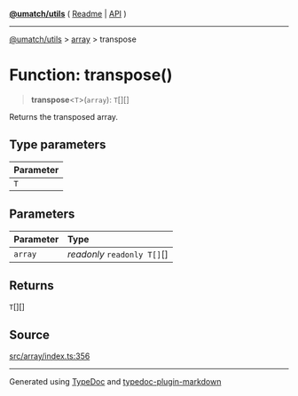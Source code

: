 [**@umatch/utils**](../../README.md) ( [Readme](../../README.md) \| [API](../../API.md) )

---

[@umatch/utils](../../API.md) > [array](../README.md) > transpose

# Function: transpose()

> **transpose**\<`T`\>(`array`): `T`[][]

Returns the transposed array.

## Type parameters

| Parameter |
| :-------- |
| `T`       |

## Parameters

| Parameter | Type                        |
| :-------- | :-------------------------- |
| `array`   | _readonly_ `readonly T[]`[] |

## Returns

`T`[][]

## Source

[src/array/index.ts:356](https://github.com/umatch-oficial/utils/blob/618b1ef/src/array/index.ts#L356)

---

Generated using [TypeDoc](https://typedoc.org/) and [typedoc-plugin-markdown](https://www.npmjs.com/package/typedoc-plugin-markdown)
